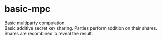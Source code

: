 # basic-mpc

Basic multiparty computation.  
Basic additive secret key sharing.
Parties perform addition on their shares.  
Shares are recombined to reveal the result.
